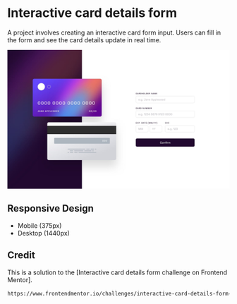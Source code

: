 # Interactive card details form

A project involves creating an interactive card form input. Users can fill in the form and see the card details update in real time.

![design](./src/assets/desktop-design.jpg)

## Responsive Design

- Mobile (375px)
- Desktop (1440px)

## Credit

This is a solution to the [Interactive card details form challenge on Frontend Mentor].

```bash
https://www.frontendmentor.io/challenges/interactive-card-details-form-XpS8cKZDWw
```
